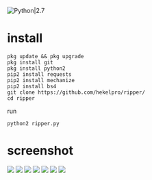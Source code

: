 


![Python|2.7](https://img.shields.io/badge/Python-2.7-blue.svg)
# install
```
pkg update && pkg upgrade
pkg install git
pkg install python2
pip2 install requests
pip2 install mechanize
pip2 install bs4
git clone https://github.com/hekelpro/ripper/
cd ripper
```
run
```
python2 ripper.py
```
# screenshot
<img src="https://github.com/hekelpro/ripper/blob/master/images/Screenshot_20200417_150309.jpg"/>
<img src="https://github.com/hekelpro/ripper/blob/master/images/Screenshot_20200417_150343.jpg"/>
<img src="https://github.com/hekelpro/ripper/blob/master/images/Screenshot_20200417_150352.jpg"/>
<img src="https://github.com/hekelpro/ripper/blob/master/images/Screenshot_20200417_152308-picsay.jpg"/>
<img src="https://github.com/hekelpro/ripper/blob/master/images/Screenshot_20200417_152459-picsay.jpg"/>
<img src="https://github.com/hekelpro/ripper/blob/master/images/Screenshot_20200417_152528-picsay.jpg"/>
<img src="https://github.com/hekelpro/ripper/blob/master/images/Screenshot_20200417_152540.jpg"/>
